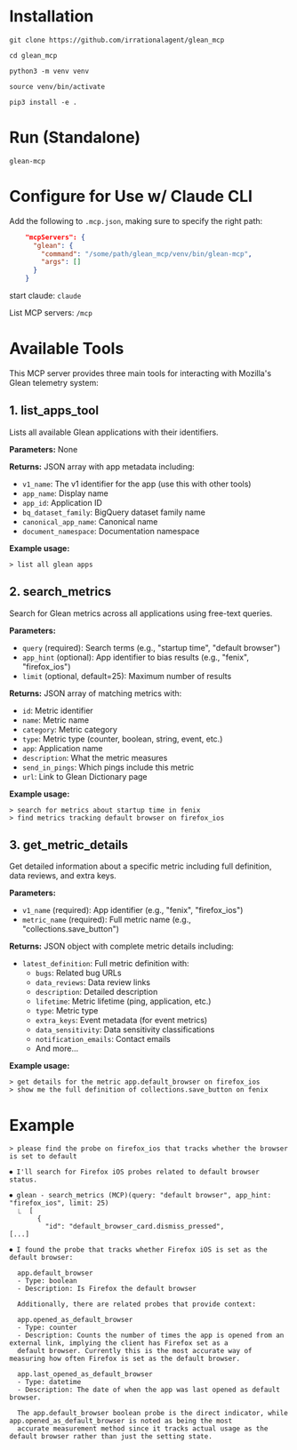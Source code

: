 # Installation
`git clone https://github.com/irrationalagent/glean_mcp`

`cd glean_mcp`

`python3 -m venv venv`

`source venv/bin/activate`

`pip3 install -e .`

# Run (Standalone)
`glean-mcp`

# Configure for Use w/ Claude CLI
Add the following to `.mcp.json`, making sure to specify the right path:

```json
    "mcpServers": {
      "glean": {
        "command": "/some/path/glean_mcp/venv/bin/glean-mcp",
        "args": []
      }
    }
```
start claude:
`claude`

List MCP servers:
`/mcp`

# Available Tools

This MCP server provides three main tools for interacting with Mozilla's Glean telemetry system:

## 1. list_apps_tool
Lists all available Glean applications with their identifiers.

**Parameters:** None

**Returns:** JSON array with app metadata including:
- `v1_name`: The v1 identifier for the app (use this with other tools)
- `app_name`: Display name
- `app_id`: Application ID
- `bq_dataset_family`: BigQuery dataset family name
- `canonical_app_name`: Canonical name
- `document_namespace`: Documentation namespace

**Example usage:**
```
> list all glean apps
```

## 2. search_metrics
Search for Glean metrics across all applications using free-text queries.

**Parameters:**
- `query` (required): Search terms (e.g., "startup time", "default browser")
- `app_hint` (optional): App identifier to bias results (e.g., "fenix", "firefox_ios")
- `limit` (optional, default=25): Maximum number of results

**Returns:** JSON array of matching metrics with:
- `id`: Metric identifier
- `name`: Metric name
- `category`: Metric category
- `type`: Metric type (counter, boolean, string, event, etc.)
- `app`: Application name
- `description`: What the metric measures
- `send_in_pings`: Which pings include this metric
- `url`: Link to Glean Dictionary page

**Example usage:**
```
> search for metrics about startup time in fenix
> find metrics tracking default browser on firefox_ios
```

## 3. get_metric_details
Get detailed information about a specific metric including full definition, data reviews, and extra keys.

**Parameters:**
- `v1_name` (required): App identifier (e.g., "fenix", "firefox_ios")
- `metric_name` (required): Full metric name (e.g., "collections.save_button")

**Returns:** JSON object with complete metric details including:
- `latest_definition`: Full metric definition with:
  - `bugs`: Related bug URLs
  - `data_reviews`: Data review links
  - `description`: Detailed description
  - `lifetime`: Metric lifetime (ping, application, etc.)
  - `type`: Metric type
  - `extra_keys`: Event metadata (for event metrics)
  - `data_sensitivity`: Data sensitivity classifications
  - `notification_emails`: Contact emails
  - And more...

**Example usage:**
```
> get details for the metric app.default_browser on firefox_ios
> show me the full definition of collections.save_button on fenix
```

# Example
`> please find the probe on firefox_ios that tracks whether the browser is set to default`

```
⏺ I'll search for Firefox iOS probes related to default browser status.

⏺ glean - search_metrics (MCP)(query: "default browser", app_hint: "firefox_ios", limit: 25)
  ⎿  [                                                                                                                           
       {
         "id": "default_browser_card.dismiss_pressed",
[...]

⏺ I found the probe that tracks whether Firefox iOS is set as the default browser:

  app.default_browser
  - Type: boolean
  - Description: Is Firefox the default browser

  Additionally, there are related probes that provide context:

  app.opened_as_default_browser
  - Type: counter
  - Description: Counts the number of times the app is opened from an external link, implying the client has Firefox set as a
  default browser. Currently this is the most accurate way of measuring how often Firefox is set as the default browser.

  app.last_opened_as_default_browser
  - Type: datetime
  - Description: The date of when the app was last opened as default browser.

  The app.default_browser boolean probe is the direct indicator, while app.opened_as_default_browser is noted as being the most
  accurate measurement method since it tracks actual usage as the default browser rather than just the setting state.
  ```